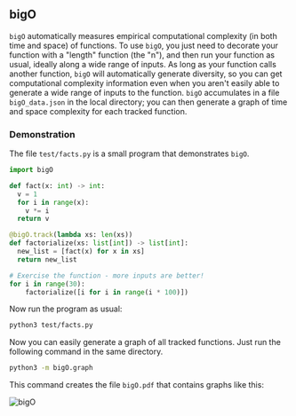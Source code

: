 ## bigO

`bigO` automatically measures empirical computational complexity (in both time and space) of functions.
To use `bigO`, you just need to decorate your function with a "length" function (the "n"),
and then run your function as usual, ideally along a wide range of inputs.
As long as your function calls another function, `bigO` will automatically generate diversity,
so you can get computational complexity information even when you aren't easily able to generate a wide range of inputs to the function.
`bigO` accumulates in a file `bigO_data.json` in the local directory; you can then generate a graph of time and space complexity for each tracked function.

### Demonstration

The file `test/facts.py` is a small program that demonstrates `bigO`.

```python
import bigO

def fact(x: int) -> int:
  v = 1
  for i in range(x):
    v *= i
  return v

@bigO.track(lambda xs: len(xs))
def factorialize(xs: list[int]) -> list[int]:
  new_list = [fact(x) for x in xs]
  return new_list

# Exercise the function - more inputs are better!
for i in range(30):
    factorialize([i for i in range(i * 100)])
```

Now run the program as usual:

```bash
python3 test/facts.py
```

Now you can easily generate a graph of all tracked functions. Just run the following command in the same directory.

```bash
python3 -m bigO.graph
```

This command creates the file `bigO.pdf` that contains graphs like this:

![bigO](https://github.com/user-attachments/assets/8428180b-a454-4fc7-822c-7a130f9ba54e)
